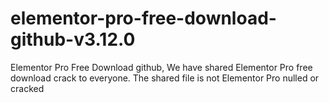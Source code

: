 # elementor-pro-free-download-github-v3.12.0
Elementor Pro Free Download github, We have shared Elementor Pro free download crack to everyone. The shared file is not Elementor Pro nulled or cracked

